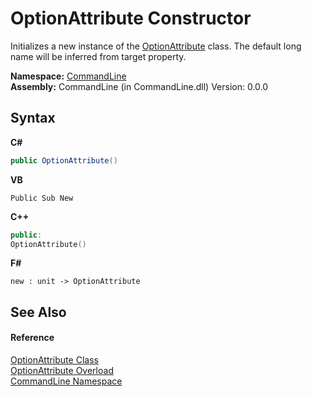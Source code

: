 # OptionAttribute Constructor 
 

Initializes a new instance of the <a href="T_CommandLine_OptionAttribute">OptionAttribute</a> class. The default long name will be inferred from target property.

**Namespace:**&nbsp;<a href="N_CommandLine">CommandLine</a><br />**Assembly:**&nbsp;CommandLine (in CommandLine.dll) Version: 0.0.0

## Syntax

**C#**<br />
``` C#
public OptionAttribute()
```

**VB**<br />
``` VB
Public Sub New
```

**C++**<br />
``` C++
public:
OptionAttribute()
```

**F#**<br />
``` F#
new : unit -> OptionAttribute
```


## See Also


#### Reference
<a href="T_CommandLine_OptionAttribute">OptionAttribute Class</a><br /><a href="Overload_CommandLine_OptionAttribute__ctor">OptionAttribute Overload</a><br /><a href="N_CommandLine">CommandLine Namespace</a><br />